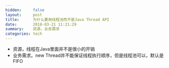 ```yaml
---
hidden:     false
layout:     post
title:      为什么要用线程池而不是Java Thread API
date:       2018-03-21 11:21:29
summary:    资源，业务需求
categories: tech
---
```


 - 资源，线程在Java里面并不是很小的开销
 - 业务需求。new Thread并不能保证线程执行顺序，但是线程池可以，默认是FIFO